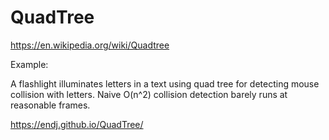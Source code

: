 # QuadTree

https://en.wikipedia.org/wiki/Quadtree

Example: 

A flashlight illuminates letters in a text using quad tree for detecting mouse collision with letters. Naive O(n^2) collision detection barely runs at reasonable frames.

https://endj.github.io/QuadTree/
